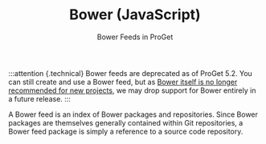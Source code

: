 ﻿---
title: Bower (JavaScript)
subtitle: Bower Feeds in ProGet
sequence: 400
keywords: proget,feeds, bower

---

:::attention {.technical}
Bower feeds are deprecated as of ProGet 5.2. You can still create and use a Bower feed, but as [Bower itself is no longer recommended for new projects](https://bower.io/blog/2017/how-to-migrate-away-from-bower/), we may drop support for Bower entirely in a future release.
:::

A Bower feed is an index of Bower packages and repositories. Since Bower packages are themselves generally contained within Git repositories, a Bower feed package is simply a reference to a source code repository.
